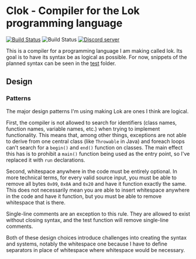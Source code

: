 # Clok - Compiler for the Lok programming language

[![Build Status](https://img.shields.io/travis/TheOnlyMrCat/lok?logo=travis)](https://travis-ci.org/TheOnlyMrCat/lok)
![Build Status](https://img.shields.io/github/workflow/status/TheOnlyMrCat/lok/C++%20CI?logo=github)
[![Discord server](https://img.shields.io/discord/674174065761583104?logo=discord&logoColor=white)](https://discord.gg/nNu3GSs)

This is a compiler for a programming language I am making called lok. Its goal is to have its syntax be as logical
as possible. For now, snippets of the planned syntax can be seen in the
[test](https://github.com/TheOnlyMrCat/lok/tree/master/test) folder.

## Design

### Patterns

The major design patterns I'm using making Lok are ones I think are logical.

First, the compiler is not allowed to search for identifiers (class names, function names, variable names, etc.)
when trying to implement functionality. This means that, among other things, exceptions are not able to derive from one
central class (like `Throwable` in Java) and foreach loops can't search for a `begin()` and `end()` function on classes.
The main effect this has is to prohibit a `main()` function being used as the entry point, so I've replaced it with
`run` declarations.

Second, whitespace anywhere in the code must be entirely optional. In more technical terms, for every valid source input,
you must be able to remove all bytes `0x09`, `0x0A` and `0x20` and have it function exactly the same. This does not
necessarily mean you are able to insert whitespace anywhere in the code and have it function, but you must be able to remove
whitespace that is there.

Single-line comments are an exception to this rule. They are allowed to exist without closing syntax, and the test function
will remove single-line comments.

Both of these design choices introduce challenges into creating the syntax and systems, notably the whitespace one because
I have to define separators in place of whitespace where whitespace would be necessary.
